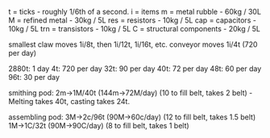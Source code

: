 t = ticks - roughly 1/6th of a second.
i = items
m = metal rubble - 60kg / 30L
M = refined metal - 30kg / 5L
res = resistors - 10kg / 5L
cap = capacitors - 10kg / 5L
trn = transistors - 10kg / 5L
C = structural components - 20kg / 5L

smallest claw moves 1i/8t, then 1i/12t, 1i/16t, etc.
conveyor moves 1i/4t (720 per day)

 2880t:  1 day
    4t:  720 per day
   32t:  90 per day
   40t:  72 per day
   48t:  60 per day
   96t:  30 per day

smithing pod: 
    2m->1M/40t (144m->72M/day) (10 to fill belt, takes 2 belt)
        - Melting takes 40t, casting takes 24t.

assembling pod:
    3M->2c/96t (90M->60c/day) (12 to fill belt, takes 1.5 belt)
    1M->1C/32t (90M->90C/day) (8 to fill belt, takes 1 belt)
